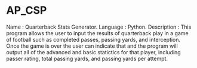 # AP_CSP
Name : Quarterback Stats Generator.
Language : Python.
Description : This program allows the user to input the results of quarterback play in a game of football such as completed passes, passing yards, and interception. Once the game is over the user can indicate that and the program will output all of the advanced and basic statictics for that player, including passer rating, total passing yards, and passing yards per attempt. 
